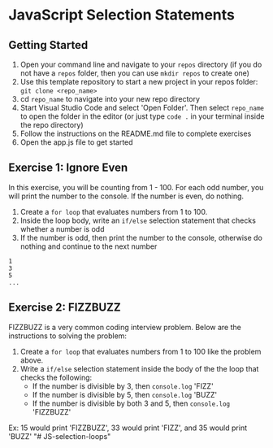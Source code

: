 # JavaScript Selection Statements

## Getting Started

1. Open your command line and navigate to your `repos` directory (if you do not have a `repos` folder, then you can use `mkdir repos` to create one)
2. Use this template repository to start a new project in your repos folder: `git clone <repo_name>`
3. cd `repo_name` to navigate into your new repo directory
4. Start Visual Studio Code and select 'Open Folder'. Then select `repo_name` to open the folder in the editor (or just type `code .` in your terminal inside the repo directory)
5. Follow the instructions on the README.md file to complete exercises
6. Open the app.js file to get started

## Exercise 1: Ignore Even

In this exercise, you will be counting from 1 - 100. For each odd number, you will print the number to the console. If the number is even, do nothing.

1. Create a `for loop` that evaluates numbers from 1 to 100.
2. Inside the loop body, write an `if/else` selection statement that checks whether a number is odd
3. If the number is odd, then print the number to the console, otherwise do nothing and continue to the next number

```
1
3
5
...
```

## Exercise 2: FIZZBUZZ

FIZZBUZZ is a very common coding interview problem. Below are the instructions to solving the problem:

1. Create a `for loop` that evaluates numbers from 1 to 100 like the problem above.
2. Write a `if/else` selection statement inside the body of the the loop that checks the following:
   - If the number is divisible by 3, then `console.log` 'FIZZ'
   - If the number is divisible by 5, then `console.log` 'BUZZ'
   - If the number is divisible by both 3 and 5, then `console.log` 'FIZZBUZZ'

Ex: 15 would print 'FIZZBUZZ', 33 would print 'FIZZ', and 35 would print 'BUZZ'
"# JS-selection-loops" 
